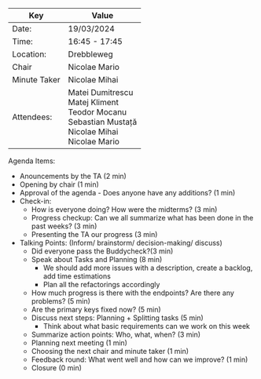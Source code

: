 | Key | Value                                                                                                          |
| --- |----------------------------------------------------------------------------------------------------------------|
| Date: | 19/03/2024                                                                                                     |
| Time: | 16:45 - 17:45                                                                                                  |
| Location: | Drebbleweg                                                                                                     |
| Chair | Nicolae Mario                                                                                                  |
| Minute Taker | Nicolae Mihai                                                                                                  |
| Attendees: | Matei Dumitrescu<br/>Matej Kliment<br/>Teodor Mocanu<br/>Sebastian Mustață<br/>Nicolae Mihai<br/>Nicolae Mario<br/> |


Agenda Items:
- Anouncements by the TA (2 min)
- Opening by chair (1 min)
- Approval of the agenda - Does anyone have any additions? (1 min)
- Check-in:
  - How is everyone doing? How were the midterms? (3 min)
  - Progress checkup: Can we all summarize what has been done in the past weeks? (3 min)
  - Presenting the TA our progress (3 min)
- Talking Points: (Inform/ brainstorm/ decision-making/ discuss)
    - Did everyone pass the Buddycheck?(3 min)
    - Speak about Tasks and Planning (8 min)
        - We should add more issues with a description, create a backlog, add time estimations
        - Plan all the refactorings accordingly
    - How much progress is there with the endpoints? Are there any problems? (5 min)
    - Are the primary keys fixed now? (5 min)
    - Discuss next steps: Planning + Splitting tasks (5 min)
        - Think about what basic requirements can we work on this week
    - Summarize action points: Who, what, when? (3 min)
    - Planning next meeting (1 min)
    - Choosing the next chair and minute taker (1 min)
    - Feedback round: What went well and how can we improve? (1 min)
    - Closure (0 min)



